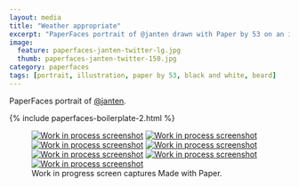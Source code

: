 ```yaml
---
layout: media
title: "Weather appropriate"
excerpt: "PaperFaces portrait of @janten drawn with Paper by 53 on an iPad."
image: 
  feature: paperfaces-janten-twitter-lg.jpg
  thumb: paperfaces-janten-twitter-150.jpg
category: paperfaces
tags: [portrait, illustration, paper by 53, black and white, beard]
---
```


PaperFaces portrait of [@janten](http://twitter.com/janten).

{% include paperfaces-boilerplate-2.html %}

<figure class="third">
	<a href="{{ site.url }}/images/paperfaces-janten-process-1-lg.jpg"><img src="{{ site.url }}/images/paperfaces-janten-process-1-600.jpg" alt="Work in process screenshot"></a>
	<a href="{{ site.url }}/images/paperfaces-janten-process-2-lg.jpg"><img src="{{ site.url }}/images/paperfaces-janten-process-2-600.jpg" alt="Work in process screenshot"></a>
	<a href="{{ site.url }}/images/paperfaces-janten-process-3-lg.jpg"><img src="{{ site.url }}/images/paperfaces-janten-process-3-600.jpg" alt="Work in process screenshot"></a>
	<a href="{{ site.url }}/images/paperfaces-janten-process-4-lg.jpg"><img src="{{ site.url }}/images/paperfaces-janten-process-4-600.jpg" alt="Work in process screenshot"></a>
	<a href="{{ site.url }}/images/paperfaces-janten-process-5-lg.jpg"><img src="{{ site.url }}/images/paperfaces-janten-process-5-600.jpg" alt="Work in process screenshot"></a>
	<a href="{{ site.url }}/images/paperfaces-janten-process-6-lg.jpg"><img src="{{ site.url }}/images/paperfaces-janten-process-6-600.jpg" alt="Work in process screenshot"></a>
	<a href="{{ site.url }}/images/paperfaces-janten-process-7-lg.jpg"><img src="{{ site.url }}/images/paperfaces-janten-process-7-600.jpg" alt="Work in process screenshot"></a>
	<figcaption>Work in progress screen captures Made with Paper.</figcaption>
</figure>